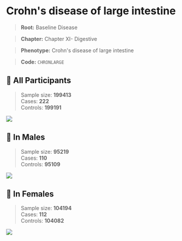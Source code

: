 # Crohn's disease of large intestine

> **Root:** Baseline Disease  

> **Chapter:** Chapter XI- Digestive  

> **Phenotype:** Crohn's disease of large intestine  

> **Code:** `CHRONLARGE`

## 🧪 All Participants  
> Sample size: **199413**  
> Cases: **222**  
> Controls: **199191**
<img src="/Disease/Figures/ALL/Incidence/CHRONLARGE.png"/>
<CsvTable src="/Disease/Data/ALL/Incidence/COX_CHRONLARGE.csv" label="🔍 View full results" />

## 👨 In Males  
> Sample size: **95219**  
> Cases: **110**  
> Controls: **95109**
<img src="/Disease/Figures/Male/Incidence/CHRONLARGE.png"/>
<CsvTable src="/Disease/Data/Male/Incidence/COX_CHRONLARGE.csv" label="🔍 View full results" />

## 👩 In Females  
> Sample size: **104194**  
> Cases: **112**  
> Controls: **104082**
<img src="/Disease/Figures/Female/Incidence/CHRONLARGE.png"/>
<CsvTable src="/Disease/Data/Female/Incidence/COX_CHRONLARGE.csv" label="🔍 View full results" />

